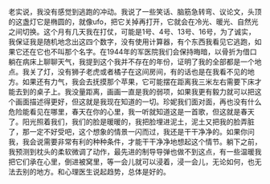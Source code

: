 老实说，我没有感觉到逃跑的冲动。我说了一些笑话、脑筋急转弯、议论文，头顶的这盏灯它是椭圆的，就像ufo，把它关掉再打开，它就会在冷光、暖光、自然光之间切换。这个月有几天我在打仗，可能是1号、4号、13号、16号，为了诚实，我保证我是随机地念出这四个数字，没有使用计算器，有个东西我看见它逃跑，如果它还在它也不叫那个名字。在1944年的军医院我们会保持晦暗，以骨折为借口躺在病床上聊聊天气，我提到这个我并不存在的年份，证明了我的全部都是一个地点。我关了灯，没有狮子老虎或者橘子在这间房间，有的话也是在我看不见的地方。如果还有力气，我会去抚摸那个苹果，它可能摆在距离我三米左右需要下床才能去到的桌子上。我没量距离，画画一直是我的弱项，如果我更有毅力就可以把这个画面描述得更好，但这就是我现在知道的一切。珍妮我们面对面，再也没有什么危险能看见在哪里，春天在你的心里，我一听就知道这是一首歌，但这就是春天了。阳光照着我们，我们的脸是暖暖的，我把脸埋进泥土，泥土又把我的脸弄脏了，那一定不好受吧，这个想象的情景一闪而过，我还是干干净净的。如果你问我，我会说需要非常有利的种种条件，才能干干净净地想起这个情节。躺下之前，我预测到枕头的柔软微调了动作，最先进的制导导弹也做不到这点，有一些温暖我把它们承在心里，倒进被窝里，等一会儿就可以浸着，浸一会儿，无论如何，也无法去别的地方。和心理医生说起趋势，总体是好的。
